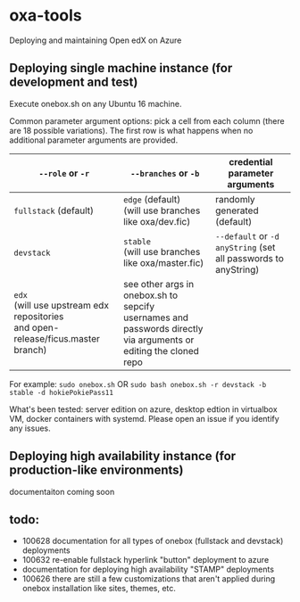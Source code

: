 # oxa-tools

Deploying and maintaining Open edX on Azure

## Deploying single machine instance (for development and test)

Execute onebox.sh on any Ubuntu 16 machine.

Common parameter argument options: pick a cell from each column (there are 18 possible variations). The first row is what happens when no additional parameter arguments are provided.

`--role` or `-r` | `--branches` or `-b` | credential parameter arguments
--- | --- | ---
`fullstack` (default) | `edge` (default) <br/> (will use branches like oxa/dev.fic) | randomly generated (default)
`devstack` | `stable`  <br/> (will use branches like oxa/master.fic) | `--default` or `-d` <br/> `anyString` (set all passwords to anyString)
 | `edx`  <br/> (will use upstream edx repositories <br/> and open-release/ficus.master branch) | see other args in onebox.sh to sepcify <br/> usernames and passwords directly <br/> via arguments or editing the cloned repo

For example:
`sudo onebox.sh` OR
`sudo bash onebox.sh -r devstack -b stable -d hokiePokiePass11`

What's been tested: server edition on azure, desktop edtion in virtualbox VM, docker containers with systemd. Please open an issue if you identify any issues.

## Deploying high availability instance (for production-like environments)

documentaiton coming soon

## todo:
 * 100628 documentation for all types of onebox (fullstack and devstack) deployments
 * 100632 re-enable fullstack hyperlink "button" deployment to azure
 * documentation for deploying high availability "STAMP" deployments
 * 100626 there are still a few customizations that aren't applied during onebox installation like sites, themes, etc.